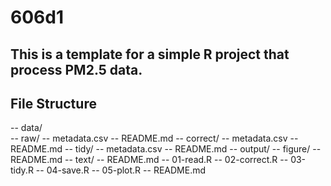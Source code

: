 # 606d1
## This is a template for a simple R project that process PM2.5 data.

## File Structure
-- data/<br/>
  -- raw/
    -- metadata.csv
    -- README.md
  -- correct/
    -- metadata.csv
    -- README.md
  -- tidy/
    -- metadata.csv
    -- README.md
-- output/
  -- figure/
    -- README.md
  -- text/
    -- README.md
-- 01-read.R
-- 02-correct.R
-- 03-tidy.R
-- 04-save.R
-- 05-plot.R
-- README.md
